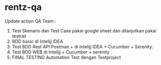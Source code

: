# rentz-qa
Update action QA Team :
1. Test Skenario dan Test Case  pakai google sheet dan 
   dilanjutkan pakai testrail
2. BDD basic di Intelijj IDEA
3. Test BDD Rest API Postman + di Intelijj IDEA + Cucumber + Serenity.
4. Test BDD WEB di Intelijj + Cucumber + serenity . 
5. FINAL TESTING Automation Test dengan Testproject 
